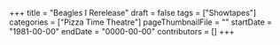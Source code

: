 +++
title = "Beagles I Rerelease"
draft = false
tags = ["Showtapes"]
categories = ["Pizza Time Theatre"]
pageThumbnailFile = ""
startDate = "1981-00-00"
endDate = "0000-00-00"
contributors = []
+++
